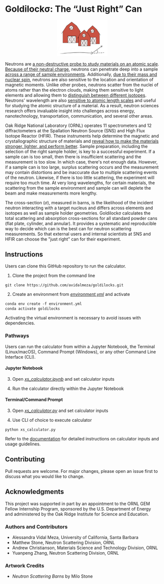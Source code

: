 # Goldilockσ: The “Just Right” Can 
<p align='center' width='100%'><img width='33%' src='/src/images/goldilocks.png'></p>

Neutrons are [a non-destructive probe to study materials on an atomic scale](https://neutrons.ornl.gov/industry/why-neutrons). [Because of their neutral charge](https://cen.acs.org/articles/88/i8/Making-Use-Neutrons.html), neutrons can penetrate deep into a sample [across a range of sample environments](https://www.isis.stfc.ac.uk/Pages/Why-and-how-to-use-neutrons-and-muons.aspx). Additionally, [due to their mass and nuclear spin](https://cen.acs.org/articles/88/i8/Making-Use-Neutrons.html), neutrons are also sensitive to the location and orientation of magnetic moments. Unlike other probes, neutrons scatter from the nuclei of atoms rather than the electron clouds, making them sensitive to light elements and allowing them to [distinguish between different isotopes](https://doi.org/10.2138/gselements.17.3.155). Neutrons' wavelength are also [sensitive to atomic length scales](https://www.ornl.gov/blog/what-makes-neutron-scattering-unique) and useful for studying the atomic structure of a material. As a result, neutron sciences research offers invaluable insight into challenges across energy, nanotechnology, transportation, communication, and several other areas. 

Oak Ridge National Laboratory (ORNL) operates 11 spectrometers and 12 diffractometers at the Spallation Neutron Source (SNS) and High Flux Isotope Reactor (HFIR). These instruments help determine the magnetic and crystallographic structure of materials and [reveal how to make the materials stronger, lighter, and perform better](https://neutrons.ornl.gov/industry/why-neutrons). Sample preparation, including the selection of the right sample holder, is key to a successful experiment. If a sample can is too small, then there is insufficient scattering and the measurement is too slow. In which case, there's not enough data. However, if a sample can is too large, surplus scattering occurs and the measurement may contain distortions and be inaccurate due to multiple scattering events of the neutron. Likewise, if there is too little scattering, the experiment will require too much time. At very long wavelengths, for certain materials, the scattering from the sample environment and sample can will deplete the beam and make measurements more lengthy.

The cross-section ($\sigma$), measured in barns, is the likelihood of the incident neutron interacting with a target nucleus and differs across elements and isotopes as well as sample holder geometries. Goldilockσ calculates the total scattering and absorption cross-sections for all standard powder cans (flat plate, cylinder, and annular). It provides a systematic and reproducible way to decide which can is the best can for neutron scattering measurements. So that external users and internal scientists at SNS and HFIR can choose the "just right" can for their experiment.

## Instructions
Users can clone this GitHub repository to run the calculator.

1. Clone the project from the command line
```
git clone https://github.com/avidalmeza/goldilocks.git
```

2. Create an environment from [*environment.yml*](/environment.yml) and activate
```
conda env create -f environment.yml
conda activate goldilocks
```

Activating the virtual environment is necessary to avoid issues with dependencies.

### Pathways 
Users can run the calculator from within a Jupyter Notebook, the Terminal (Linux/macOS), Command Prompt (Windows), or any other Command Line Interface (CLI).

#### Jupyter Notebook
3. Open [*xs_calculator.ipynb*](/xs_calculator.ipynb) and set calculator inputs

4. Run the calculator directly within the Jupyter Notebook

#### Terminal/Command Prompt
3. Open [*xs_calculator.py*](/xs_calculator.py) and set calculator inputs

4. Use CLI of choice to execute calculator
```
python xs_calculator.py
```

Refer to the [documentation](/documentation.md) for detailed instructions on calculator inputs and usage guidelines.

## Contributing
Pull requests are welcome. For major changes, please open an issue first to discuss what you would like to change.

## Acknowledgments
This project was supported in part by an appointment to the ORNL GEM Fellow Internship Program, sponsored by the U.S. Department of Energy and administered by the Oak Ridge Institute for Science and Education.

### Authors and Contributors 
- Alessandra Vidal Meza, University of California, Santa Barbara
- Matthew Stone, Neutron Scattering Division, ORNL
- Andrew Christianson, Materials Science and Technology Division, ORNL
- Yuanpeng Zhang, Neutron Scattering Division, ORNL

### Artwork Credits
- *Neutron Scattering Barns* by Milo Stone